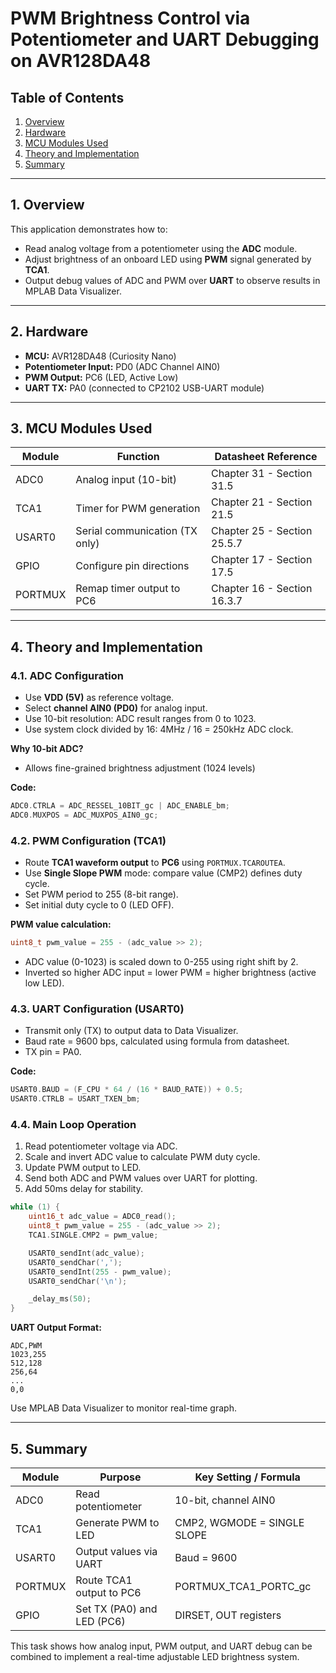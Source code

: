 # PWM Brightness Control via Potentiometer and UART Debugging on AVR128DA48

## Table of Contents

1. [Overview](#overview)
2. [Hardware](#hardware)
3. [MCU Modules Used](#mcu-modules-used)
4. [Theory and Implementation](#theory-and-implementation)
5. [Summary](#summary)

---

## 1. Overview

This application demonstrates how to:

* Read analog voltage from a potentiometer using the **ADC** module.
* Adjust brightness of an onboard LED using **PWM** signal generated by **TCA1**.
* Output debug values of ADC and PWM over **UART** to observe results in MPLAB Data Visualizer.

---

## 2. Hardware

* **MCU:** AVR128DA48 (Curiosity Nano)
* **Potentiometer Input:** PD0 (ADC Channel AIN0)
* **PWM Output:** PC6 (LED, Active Low)
* **UART TX:** PA0 (connected to CP2102 USB-UART module)

---

## 3. MCU Modules Used

| Module  | Function                       | Datasheet Reference       |
| ------- | ------------------------------ | ------------------------- |
| ADC0    | Analog input (10-bit)          | Chapter 31 - Section 31.5 |
| TCA1    | Timer for PWM generation       | Chapter 21 - Section 21.5 |
| USART0  | Serial communication (TX only) | Chapter 25 - Section 25.5.7 |
| GPIO    | Configure pin directions       | Chapter 17 - Section 17.5 |
| PORTMUX | Remap timer output to PC6      | Chapter 16 - Section 16.3.7 |

---

## 4. Theory and Implementation

### 4.1. ADC Configuration

* Use **VDD (5V)** as reference voltage.
* Select **channel AIN0 (PD0)** for analog input.
* Use 10-bit resolution: ADC result ranges from 0 to 1023.
* Use system clock divided by 16: 4MHz / 16 = 250kHz ADC clock.

**Why 10-bit ADC?**

* Allows fine-grained brightness adjustment (1024 levels)

**Code:**

```c
ADC0.CTRLA = ADC_RESSEL_10BIT_gc | ADC_ENABLE_bm;
ADC0.MUXPOS = ADC_MUXPOS_AIN0_gc;
```

### 4.2. PWM Configuration (TCA1)

* Route **TCA1 waveform output** to **PC6** using `PORTMUX.TCAROUTEA`.
* Use **Single Slope PWM** mode: compare value (CMP2) defines duty cycle.
* Set PWM period to 255 (8-bit range).
* Set initial duty cycle to 0 (LED OFF).

**PWM value calculation:**

```c
uint8_t pwm_value = 255 - (adc_value >> 2);
```

* ADC value (0-1023) is scaled down to 0-255 using right shift by 2.
* Inverted so higher ADC input = lower PWM = higher brightness (active low LED).

### 4.3. UART Configuration (USART0)

* Transmit only (TX) to output data to Data Visualizer.
* Baud rate = 9600 bps, calculated using formula from datasheet.
* TX pin = PA0.

**Code:**

```c
USART0.BAUD = (F_CPU * 64 / (16 * BAUD_RATE)) + 0.5;
USART0.CTRLB = USART_TXEN_bm;
```

### 4.4. Main Loop Operation

1. Read potentiometer voltage via ADC.
2. Scale and invert ADC value to calculate PWM duty cycle.
3. Update PWM output to LED.
4. Send both ADC and PWM values over UART for plotting.
5. Add 50ms delay for stability.

```c
while (1) {
    uint16_t adc_value = ADC0_read();
    uint8_t pwm_value = 255 - (adc_value >> 2);
    TCA1.SINGLE.CMP2 = pwm_value;

    USART0_sendInt(adc_value);
    USART0_sendChar(',');
    USART0_sendInt(255 - pwm_value);
    USART0_sendChar('\n');

    _delay_ms(50);
}
```

**UART Output Format:**

```
ADC,PWM
1023,255
512,128
256,64
...
0,0
```

Use MPLAB Data Visualizer to monitor real-time graph.

---

## 5. Summary

| Module  | Purpose                    | Key Setting / Formula       |
| ------- | -------------------------- | --------------------------- |
| ADC0    | Read potentiometer         | 10-bit, channel AIN0        |
| TCA1    | Generate PWM to LED        | CMP2, WGMODE = SINGLE SLOPE |
| USART0  | Output values via UART     | Baud = 9600                 |
| PORTMUX | Route TCA1 output to PC6   | PORTMUX\_TCA1\_PORTC\_gc    |
| GPIO    | Set TX (PA0) and LED (PC6) | DIRSET, OUT registers       |

This task shows how analog input, PWM output, and UART debug can be combined to implement a real-time adjustable LED brightness system.

